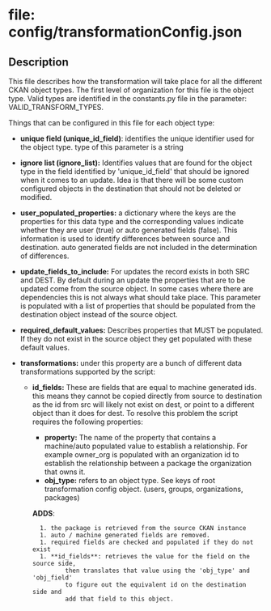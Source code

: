 # file: config/transformationConfig.json

## Description
This file describes how the transformation will take place for all the different
CKAN object types.  The first level of organization for this file is the object
type.  Valid types are identified in the constants.py file in the parameter:
VALID_TRANSFORM_TYPES.

Things that can be configured in this file for each object type:
* **unique field (unique_id_field)**: identifies the unique identifier used for the
    object type.  type of this parameter is a string

* **ignore list (ignore_list):** Identifies values that are found for the object type
    in the field identified by 'unique_id_field' that should be ignored when it
    comes to an update.  Idea is that there will be some custom configured objects
    in the destination that should not be deleted or modified.

* **user_populated_properties:** a dictionary where the keys are the properties for this
    data type and the corresponding values indicate whether they are user (true) or
    auto generated fields (false).  This information is used to identify
    differences between source and destination.  auto generated fields are not
    included in the determination of differences.

* **update_fields_to_include:** For updates the record exists in both SRC and
    DEST. By default during an update the properties that are to be updated come
    from the source object.  In some cases where there are dependencies this is
    not always what should take place.  This parameter is populated with a list
    of properties that should be populated from the destination object instead
    of the source object.

* **required_default_values:** Describes properties that MUST be populated.  If
    they do not exist in the source object they get populated with these default
    values.

* **transformations:** under this property are a bunch of different data
    transformations supported by the script:

    * **id_fields:** These are fields that are equal to machine generated ids.
        this means they cannot be copied directly from source to destination as
        the id from src will likely not exist on dest, or point to a different
        object than it does for dest.  To resolve this problem the script
        requires the following properties:

        * **property:** The name of the property that contains a machine/auto
            populated value to establish a relationship.  For example owner_org
            is populated with an organization id to establish the relationship
            between a package the organization that owns it.
        * **obj_type:** refers to an object type.  See keys of root transformation
            config object.  (users, groups, organizations, packages)

        **ADDS**:

            1. the package is retrieved from the source CKAN instance
            1. auto / machine generated fields are removed.
            1. required fields are checked and populated if they do not exist
            1. **id_fields**: retrieves the value for the field on the source side,
                   then translates that value using the 'obj_type' and 'obj_field'
                   to figure out the equivalent id on the destination side and
                   add that field to this object.

